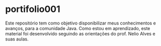 # portifolio001
Este repositório tem como objetivo disponibilizar meus conhecimentos e avanços, para a comunidade Java. Como estou em aprendizado, este material foi desenvolvido seguindo as orientações do prof. Nelio Alves e suas aulas.
